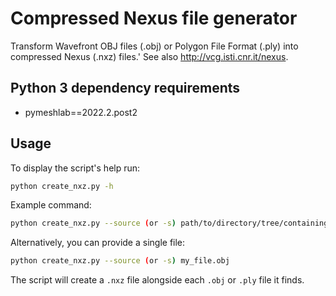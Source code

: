 # Compressed Nexus file generator

Transform Wavefront OBJ files (.obj) or Polygon File Format (.ply) into compressed Nexus (.nxz) files.' See also http://vcg.isti.cnr.it/nexus.

## Python 3 dependency requirements
* pymeshlab==2022.2.post2

## Usage
To display the script's help run:
```bash
python create_nxz.py -h
```

Example command:
```bash
python create_nxz.py --source (or -s) path/to/directory/tree/containing/objs/or/plys
```

Alternatively, you can provide a single file:
```bash
python create_nxz.py --source (or -s) my_file.obj
```

The script will create a `.nxz` file alongside each `.obj` or `.ply` file it finds.